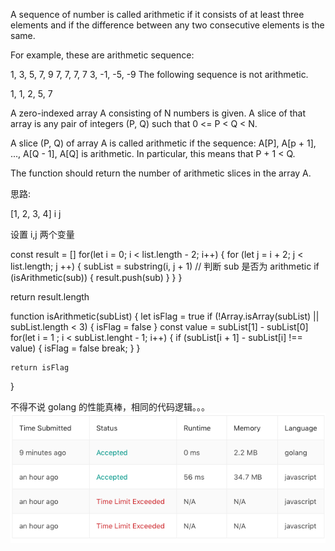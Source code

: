 A sequence of number is called arithmetic if it consists of at least three elements and if the difference between any two consecutive elements is the same.

For example, these are arithmetic sequence:

1, 3, 5, 7, 9
7, 7, 7, 7
3, -1, -5, -9
The following sequence is not arithmetic.

1, 1, 2, 5, 7

A zero-indexed array A consisting of N numbers is given. A slice of that array is any pair of integers (P, Q) such that 0 <= P < Q < N.

A slice (P, Q) of array A is called arithmetic if the sequence:
A[P], A[p + 1], ..., A[Q - 1], A[Q] is arithmetic. In particular, this means that P + 1 < Q.

The function should return the number of arithmetic slices in the array A.

思路:

[1, 2, 3, 4]
 i     j 
 
设置 i,j 两个变量


const result = []
for(let i = 0; i < list.length - 2; i++) {
    for (let j = i + 2; j < list.length; j ++) {
        subList = substring(i, j + 1)
        // 判断 sub 是否为 arithmetic 
        if (isArithmetic(sub)) {
            result.push(sub)
        }
    }
}

return result.length

function isArithmetic(subList) {
    let isFlag = true
    if (!Array.isArray(subList) || subList.length < 3) {
        isFlag = false
    }
    const value = subList[1] - subList[0]
    for(let i = 1 ; i < subList.lenght - 1; i++) {
        if (subList[i + 1] - subList[i] !== value) {
            isFlag = false
            break;
        }
    } 
    
    return isFlag
}

不得不说 golang 的性能真棒，相同的代码逻辑。。。
![avatar](./assert/WX20190626-180315-arithmetic-slices.png)



